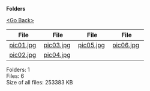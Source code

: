 **Folders**

[&lt;Go Back&gt;](../right.html)

<table><thead><tr class="header"><th><strong>File</strong></th><th><strong>File</strong></th><th><strong>File</strong></th><th><strong>File</strong></th></tr></thead><tbody><tr class="odd"><td><a href="pic01.jpg">pic01.jpg</a> </td><td><a href="pic03.jpg">pic03.jpg</a> </td><td><a href="pic05.jpg">pic05.jpg</a> </td><td><a href="pic06.jpg">pic06.jpg</a> </td></tr><tr class="even"><td><a href="pic02.jpg">pic02.jpg</a> </td><td><a href="pic04.jpg">pic04.jpg</a> </td><td></td><td></td></tr></tbody></table>

Folders: 1  
Files: 6  
Size of all files: 253383 KB
